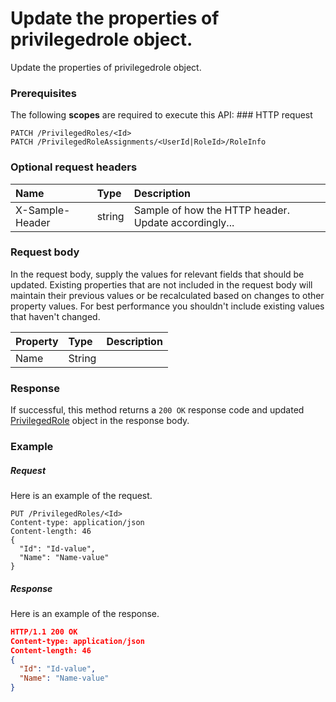 # Update the properties of privilegedrole object.

Update the properties of privilegedrole object.
### Prerequisites
The following **scopes** are required to execute this API: ### HTTP request
<!-- { "blockType": "ignored" } -->
```http
PATCH /PrivilegedRoles/<Id>
PATCH /PrivilegedRoleAssignments/<UserId|RoleId>/RoleInfo
```
### Optional request headers
| Name       | Type | Description|
|:-----------|:------|:----------|
| X-Sample-Header  | string  | Sample of how the HTTP header. Update accordingly...|

### Request body
In the request body, supply the values for relevant fields that should be updated. Existing properties that are not included in the request body will maintain their previous values or be recalculated based on changes to other property values. For best performance you shouldn't include existing values that haven't changed.

| Property	   | Type	|Description|
|:---------------|:--------|:----------|
|Name|String||

### Response
If successful, this method returns a `200 OK` response code and updated [PrivilegedRole](../resources/privilegedrole.md) object in the response body.
### Example
##### Request
Here is an example of the request.
<!-- {
  "blockType": "request",
  "name": "update_privilegedrole"
}-->
```http
PUT /PrivilegedRoles/<Id>
Content-type: application/json
Content-length: 46
{
  "Id": "Id-value",
  "Name": "Name-value"
}
```
##### Response
<!-- {
  "blockType": "response",
  "truncated": false,
  "@odata.type": "privilegedrole"
} -->
Here is an example of the response.
```json
HTTP/1.1 200 OK
Content-type: application/json
Content-length: 46
{
  "Id": "Id-value",
  "Name": "Name-value"
}
```

<!-- uuid: 449e74f1-fa54-407c-8a8e-f76020270e2d
2015-10-15 03:41:20 UTC -->
<!-- {
  "type": "#page.annotation",
  "description": "Update the properties of privilegedrole object.",
  "keywords": "",
  "section": "documentation",
  "tocPath": ""
}-->